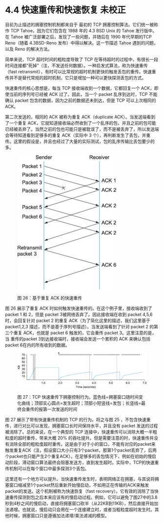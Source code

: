 # 4.4 快速重传和快速恢复 未校正

目前为止描述的拥塞控制机制都来自于 最初的 TCP 拥塞控制算法。它们统一被称作 TCP Tahoe，因为它们包含在 1988 年的 4.3 BSD Unix 的 Tahoe 发行版中。在 Tahoe 被广泛部署之后，发现了一些问题，并随后在 1990 年代早期的TCP Reno（随着 4.3BSD-Reno 发布）中得以解决。这一节描述 Tahoe 遇到的问题，以及 Reno 的解决方法。

简单来说，TCP 超时时间的粗粒度导致了 TCP 在等待超时的过程中，有很长一段时间连接都“死掉”（注，不发送任何数据）。一种启发式算法，称为快速重传（fast retransmit），有时可以比常规的超时机制更快的触发丢包的重传。快速重传并不是替代常规的超时机制，它只是增加一种可以更快探测丢包的方式。

快速重传的核心思想是，每当 TCP 接收端收到一个数据，它都回复一个 ACK，即使当前的序列号已经被 ACK 过了。因此，当一个 packet 乱序到达时，TCP 不能确认 packet 包含的数据，因为之前的数据还未到达，但是 TCP 可以上次相同的 ACK。

第二次发送的，相同的 ACK 被称为重复 ACK（duplicate ACK）。当发送端看到了一个重复 ACK，它就知道接收端必然收到了一个乱序的包，并且之前的包可能已经被丢弃了。当然之前的包也可能只是被耽误了，而不是被丢弃了，所以发送端会等待知道看到足够多的重复 ACK（实际中 3 个），再判断发生了丢包，并重传。这里的假设是，并且也经过了大量的实际测试，包的乱序传输比丢包要少的多。

<figure><img src="../.gitbook/assets/image (1) (1) (1).png" alt="" width="325"><figcaption><p>图 26：基于重复 ACK 的快速重传</p></figcaption></figure>

图 26 展示了重复 ACK 时如何触发快速重传的。在这个例子里，接收端收到了 packet 1 和 2，但是 packet 3被网络丢弃了。因此接收端在收到 packet 4,5,6 时，会回复针对 packet 2 的重复 ACK（为了简化这里的描述，我们这里基于 packet1,2,3 描述，而不是基于序列号描述）。当发送端看到了针对 packet 2 的第三个重复 ACK，也就是 packet 6 触发的，它会重传 packet 3。这里注意的是，当 重传的packet 3到达接收端时，接收端会发送一个累积的 ACK 来确认包括 packet 6在内的所有收到的数据。

<figure><img src="../.gitbook/assets/image (2) (1).png" alt=""><figcaption><p>图 27：TCP 快速重传下拥塞控制行为。蓝色线=拥塞窗口随时间变化曲线；顶部实心圆点=发生超时；顶部小短竖线=发包；长竖线=最终会重传的报第一次发送的时间</p></figcaption></figure>

图 27 展示了带有快速重传机制的 TCP 的行为。将之与图 25 ，不包含快速重传，进行对比可以发现，拥塞窗口长时间保持水平，并且没有 packet 发送的过程被消除了。总的来说，在一个典型的 TCP 连接中，快速重传可以消除大概一半粗粒度的超时重传，带来大概 20% 的吞吐提升。但是需要注意的时，快速重传并没有消除全部的粗粒度超时重传。这是由于对于小的窗口，不能有对应的packet来触发重复ACK（注，假设窗口大小只有3个packet，那第1个packet丢弃了，后两个packet也只能产生2个重复ACK）。在足够多的丢包情况下，例如在初始的慢启动阶段，滑动窗口算法最终会阻塞发送方，直到发生超时。实际中，TCP的快速重传机制可以在每个窗口中最多探测3个丢包。

这里还有一个地方可以提升。当快速重传发生时，表明网络正在拥塞，与其说将拥塞窗口缩减至1个packet然后重新开始慢启动，不如用正在传输的ACK来触发packet的发送。这个机制被称为快速恢复（fast recovery）。它有效的消除了当快速重传探测到包之后本来应该有的慢启动过程。例如，它可以避免了图27中的3.8秒到4秒之间的慢启动，直接将拥塞窗口砍半（从22KB到11KB），然后直接开始加法递增。也就说，慢启动只会用在一个连接建立时，或者当粗粒度超时发生时。其他时候，拥塞窗口只是遵循加法递增/乘法递减的模型。
